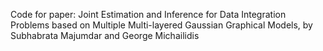 Code for paper:
Joint Estimation and Inference for Data Integration Problems based on Multiple Multi-layered Gaussian Graphical Models, by Subhabrata Majumdar and George Michailidis
